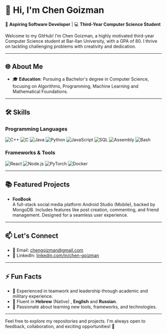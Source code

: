 # 👋 Hi, I'm Chen Goizman

🌟 **Aspiring Software Developer** | 💻 **Third-Year Computer Science Student**

Welcome to my GitHub! I'm Chen Goizman, a highly motivated third-year Computer Science student at Bar-Ilan University, with a GPA of 80. I thrive on tackling challenging problems with creativity and dedication.

---

## 🌐 About Me

- 🎓 **Education**: Pursuing a Bachelor's degree in Computer Science, focusing on Algorithms, Programming, Machine Learning and Mathematical Foundations.

---

## 🛠 Skills

### Programming Languages
![C++](https://img.shields.io/badge/C%2B%2B-%2300599C.svg?style=flat&logo=c%2B%2B&logoColor=white)
![C](https://img.shields.io/badge/C-%2300599C.svg?style=flat&logo=c&logoColor=white)
![Java](https://img.shields.io/badge/Java-%23ED8B00.svg?style=flat&logo=java&logoColor=white)
![Python](https://img.shields.io/badge/Python-%2314354C.svg?style=flat&logo=python&logoColor=white)
![JavaScript](https://img.shields.io/badge/JavaScript-%23F7DF1E.svg?style=flat&logo=javascript&logoColor=black)
![SQL](https://img.shields.io/badge/SQL-%23447891.svg?style=flat&logo=MySQL&logoColor=white)
![Assembly](https://img.shields.io/badge/Assembly-%2300599C.svg?style=flat&logo=assembly&logoColor=white)
![Bash](https://img.shields.io/badge/Bash-%234EAA25.svg?style=flat&logo=gnu-bash&logoColor=white)

### Frameworks & Tools
![React](https://img.shields.io/badge/React-%2361DAFB.svg?style=flat&logo=react&logoColor=black)
![Node.js](https://img.shields.io/badge/Node.js-%23339933.svg?style=flat&logo=nodedotjs&logoColor=white)
![PyTorch](https://img.shields.io/badge/PyTorch-%23EE4C2C.svg?style=flat&logo=pytorch&logoColor=white)
![Docker](https://img.shields.io/badge/Docker-%230db7ed.svg?style=flat&logo=docker&logoColor=white)

---

## 📚 Featured Projects

- **FooBook**  
  A full-stack social media platform Android Studio (Mobile), backed by MongoDB. Includes features like post creation, commenting, and friend management. Designed for a seamless user experience.

---

## 📫 Let's Connect

- 📧 Email: [chengoizman@gmail.com](mailto:chengoizman@gmail.com)  
- 💼 LinkedIn: [linkedin.com/in/chen-goizman](https://linkedin.com/in/chen-goizman)  

---

## ⚡ Fun Facts

- 🤝 Experienced in teamwork and leadership through academic and military experience.  
- 🌟 Fluent in **Hebrew** (Native) , **English** and **Russian**.  
- 🔧 Passionate about learning new tools, frameworks, and technologies.

---

Feel free to explore my repositories and projects. I'm always open to feedback, collaboration, and exciting opportunities! 🚀
